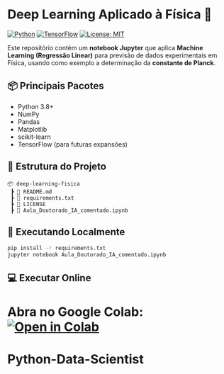 
# Deep Learning Aplicado à Física 🚀

[![Python](https://img.shields.io/badge/Python-3.8%2B-blue)](https://www.python.org/)
[![TensorFlow](https://img.shields.io/badge/TensorFlow-2.10%2B-orange)](https://www.tensorflow.org/)
[![License: MIT](https://img.shields.io/badge/License-MIT-green.svg)](LICENSE)

Este repositório contém um **notebook Jupyter** que aplica **Machine Learning (Regressão Linear)** para previsão de dados experimentais em Física, usando como exemplo a determinação da **constante de Planck**.

## 📦 Principais Pacotes
- Python 3.8+
- NumPy
- Pandas
- Matplotlib
- scikit-learn
- TensorFlow (para futuras expansões)

## 📂 Estrutura do Projeto
```
📦 deep-learning-fisica
 ┣ 📜 README.md
 ┣ 📜 requirements.txt
 ┣ 📜 LICENSE
 ┣ 📜 Aula_Doutorado_IA_comentado.ipynb
```

## 🚀 Executando Localmente
```bash
pip install -r requirements.txt
jupyter notebook Aula_Doutorado_IA_comentado.ipynb
```

## 💻 Executar Online
Abra no Google Colab:
[![Open in Colab](https://colab.research.google.com/assets/colab-badge.svg)](
https://colab.research.google.com/github/SEU_USUARIO/deep-learning-fisica/blob/main/Aula_Doutorado_IA_comentado.ipynb)
=======
# Python-Data-Scientist
